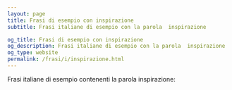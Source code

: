 ```yaml
---
layout: page
title: Frasi di esempio con inspirazione 
subtitle: Frasi italiane di esempio con la parola  inspirazione

og_title: Frasi di esempio con inspirazione 
og_description: Frasi italiane di esempio con la parola  inspirazione
og_type: website
permalink: /frasi/i/inspirazione.html
---
```


Frasi italiane di esempio contenenti la parola inspirazione:


